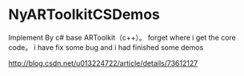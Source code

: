 # NyARToolkitCSDemos
Implement By c# base  ARToolkit（c++）。 forget where i get the core code。  i have fix some bug and i had finished some demos

http://blog.csdn.net/u013224722/article/details/73612127
